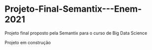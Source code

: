 # Projeto-Final-Semantix---Enem-2021
Projeto final proposto pela Semantix para o curso de Big Data Science

Projeto em construção
